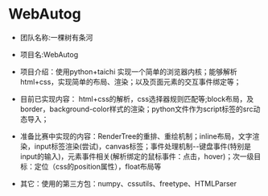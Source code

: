 # WebAutog

* 团队名称:一棵树有条河    
    
* 项目名:WebAutog 
* 项目介绍：使用python+taichi 实现一个简单的浏览器内核；能够解析html+css，实现简单的布局、渲染；以及页面元素的交互事件绑定等；   
* 目前已实现内容： html+css的解析，css选择器规则匹配等;block布局，及border，background-color样式的渲染；python文件作为script标签的src动态导入；
* 准备比赛中实现的内容：RenderTree的重排、重绘机制；inline布局，文字渲染，input标签渲染(尝试)，canvas标签；事件处理机制--键盘事件(特别是input的输入)，元素事件相关(解析绑定的鼠标事件：点击，hover)；次一级目标：定位（css的position属性），float布局等
* 其它：使用的第三方包：numpy、cssutils、freetype、HTMLParser